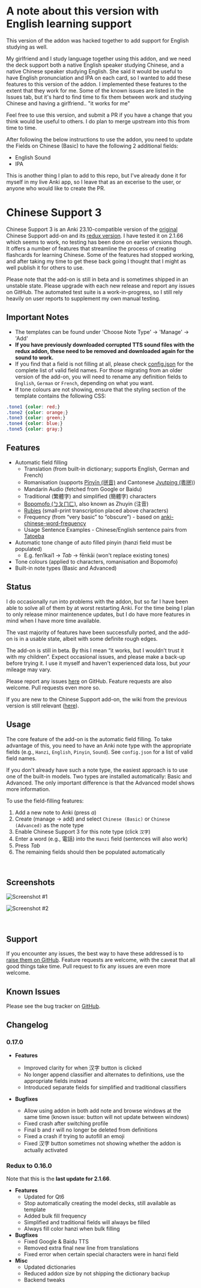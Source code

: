 # A note about this version with English learning support

This version of the addon was hacked together to add support for English studying as well.

My girlfriend and I study language together using this addon, and we need the deck support both a native English speaker studying Chinese, and a native Chinese speaker studying English. She said it would be useful to have English pronunciation and IPA on each card, so I wanted to add these features to this version of the addon. I implemented these features to the extent that they work for me. Some of the known issues are listed in the Issues tab, but it's hard to find time to fix them between work and studying Chinese and having a girlfriend.. "it works for me"

Feel free to use this version, and submit a PR if you have a change that you think would be useful to others. I do plan to merge upstream into this from time to time.

After following the below instructions to use the addon, you need to update the Fields on Chinese (Basic) to have the following 2 additional fields:
- English Sound
- IPA

This is another thing I plan to add to this repo, but I've already done it for myself in my live Anki app, so I leave that as an excerise to the user, or anyone who would like to create the PR.

# Chinese Support 3

Chinese Support 3 is an Anki 23.10-compatible version of the [original](https://github.com/ttempe/chinese-support-addon) Chinese Support add-on and its [redux version](https://github.com/luoliyan/chinese-support-redux). I have tested it on 2.1.66 which seems to work, no testing has been done on earlier versions though. It offers a number of features that streamline the process of creating flashcards for learning Chinese. Some of the features had stopped working, and after taking my time to get these back going I thought that I might as well publish it for others to use.

Please note that the add-on is still in beta and is sometimes shipped in an unstable state. Please upgrade with each new release and report any issues on GitHub. The automated test suite is a work-in-progress, so I still rely heavily on user reports to supplement my own manual testing.

## Important Notes

- The templates can be found under 'Choose Note Type' -> 'Manage' -> 'Add'
- **If you have previously downloaded corrupted TTS sound files with the redux addon, these need to be removed and downloaded again for the sound to work.**
- If you find that a field is not filling at all, please check [config.json](https://github.com/luoliyan/chinese-support-redux/blob/master/chinese/config.json) for the complete list of valid field names. For those migrating from an older version of the add-on, you will need to rename any definition fields to `English`, `German` or `French`, depending on what you want.
- If tone colours are not showing, ensure that the styling section of the template contains the following CSS:

```css
.tone1 {color: red;}
.tone2 {color: orange;}
.tone3 {color: green;}
.tone4 {color: blue;}
.tone5 {color: gray;}
```

## Features

- Automatic field filling
  - Translation (from built-in dictionary; supports English, German and French)
  - Romanisation (supports [Pīnyīn (拼音)](https://en.wikipedia.org/wiki/Pinyin) and Cantonese [Jyutping (粵拼)](https://en.wikipedia.org/wiki/Jyutping))
  - Mandarin Audio (fetched from Google or Baidu)
  - Traditional (繁體字) and simplified (簡體字) characters
  - [Bopomofo (ㄅㄆㄇㄈ)](https://en.wikipedia.org/wiki/Bopomofo), also known as Zhuyin (注音)
  - [Rubies](https://www.w3schools.com/tags/tag_ruby.asp) (small-print transcription placed above characters)
  - Frequency (from “very basic” to “obscure”) - based on [anki-chinese-word-frequency](https://github.com/ernop/anki-chinese-word-frequency)
  - Usage Sentence Examples - Chinese/English sentence pairs from [Tatoeba](https://tatoeba.org/)
- Automatic tone change of auto filled pinyin (hanzi field must be populated)
  - E.g. fen1kai1 -> *Tab* -> fēnkāi (won't replace existing tones)
- Tone colours (applied to characters, romanisation and Bopomofo)
- Built-in note types (Basic and Advanced)

## Status

I do occasionally run into problems with the addon, but so far I have been able to solve all of them by at worst restarting Anki. For the time being I plan to only release minor maintenence updates, but I do have more features in mind when I have more time available.

The vast majority of features have been successfully ported, and the add-on is in a usable state, albeit with some definite rough edges.

The add-on is still in beta. By this I mean “it works, but I wouldn’t trust it with my children”. Expect occasional issues, and please make a back-up before trying it. I use it myself and haven't experienced data loss, but _your_ mileage may vary.

Please report any issues [here](https://github.com/Gustaf-C/anki-chinese-support/issues) on GitHub. Feature requests are also welcome. Pull requests even more so.

If you are new to the Chinese Support add-on, the wiki from the previous version is still relevant ([here](https://github.com/ttempe/chinese-support-addon/wiki)).

## Usage

The core feature of the add-on is the automatic field filling. To take advantage of this, you need to have an Anki note type with the appropriate fields (e.g., `Hanzi`, `English`, `Pinyin`, `Sound`). See `config.json` for a list of valid field names.

If you don't already have such a note type, the easiest approach is to use one of the built-in models. Two types are installed automatically: Basic and Advanced. The only important difference is that the Advanced model shows more information.

To use the field-filling features:

1. Add a new note to Anki (press *a*)
2. Create (manage -> add) and select `Chinese (Basic)` or `Chinese (Advanced)` as the note type
3. Enable Chinese Support 3 for this note type (click `汉字`)
4. Enter a word (e.g., 電話) into the `Hanzi` field (sentences will also work)
5. Press *Tab*
6. The remaining fields should then be populated automatically

<br>

## Screenshots

![Screenshot #1](https://raw.githubusercontent.com/Gustaf-C/anki-chinese-support/master/screenshots/add-card.png)

![Screenshot #2](https://raw.githubusercontent.com/Gustaf-C/anki-chinese-support/master/screenshots/view-card.png)

<br>

## Support

If you encounter any issues, the best way to have these addressed is to [raise them on GitHub](https://github.com/Gustaf-C/anki-chinese-support/issues). Feature requests are welcome, with the caveat that all good things take time. Pull request to fix any issues are even more welcome.

## Known Issues

Please see the bug tracker on [GitHub](https://github.com/Gustaf-C/anki-chinese-support/issues).

## Changelog

### 0.17.0

- **Features**
  - Improved clarity for when 汉字 button is clicked
  - No longer append classifier and alternates to definitions, use the appropriate fields instead
  - Introduced separate fields for simplified and traditional classifiers

- **Bugfixes**
  - Allow using addon in both add note and browse windows at the same time (known issue: button will not update between windows)
  - Fixed crash after switching profile
  - Final b and r will no longer be deleted from definitions
  - Fixed a crash if trying to autofill an emoji
  - Fixed 汉字 button sometimes not showing whether the addon is actually activated

### Redux to 0.16.0

Note that this is the **last update for 2.1.66**.

- **Features**
  - Updated for Qt6
  - Stop automatically creating the model decks, still available as template
  - Added bulk fill frequency
  - Simplified and traditional fields will always be filled
  - Always fill color hanzi when bulk filling
- **Bugfixes**
  - Fixed Google & Baidu TTS
  - Removed extra final new line from translations
  - Fixed error when certain special characters were in hanzi field
- **Misc**
  - Updated dictionaries
  - Reduced addon size by not shipping the dictionary backup
  - Backend tweaks
